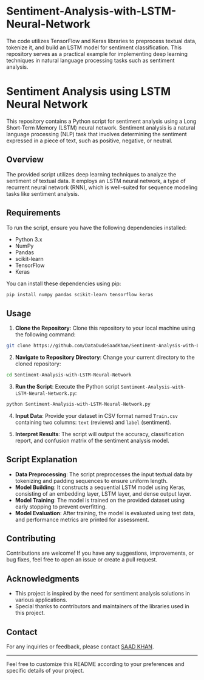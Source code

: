 # Sentiment-Analysis-with-LSTM-Neural-Network
The code utilizes TensorFlow and Keras libraries to preprocess textual data, tokenize it, and build an LSTM model for sentiment classification. This repository serves as a practical example for implementing deep learning techniques in natural language processing tasks such as sentiment analysis.

# Sentiment Analysis using LSTM Neural Network

This repository contains a Python script for sentiment analysis using a Long Short-Term Memory (LSTM) neural network. Sentiment analysis is a natural language processing (NLP) task that involves determining the sentiment expressed in a piece of text, such as positive, negative, or neutral.

## Overview

The provided script utilizes deep learning techniques to analyze the sentiment of textual data. It employs an LSTM neural network, a type of recurrent neural network (RNN), which is well-suited for sequence modeling tasks like sentiment analysis.

## Requirements

To run the script, ensure you have the following dependencies installed:

- Python 3.x
- NumPy
- Pandas
- scikit-learn
- TensorFlow
- Keras

You can install these dependencies using pip:

```bash
pip install numpy pandas scikit-learn tensorflow keras
```

## Usage

1. **Clone the Repository**: Clone this repository to your local machine using the following command:

```bash
git clone https://github.com/DataDudeSaadKhan/Sentiment-Analysis-with-LSTM-Neural-Network.git
```

2. **Navigate to Repository Directory**: Change your current directory to the cloned repository:

```bash
cd Sentiment-Analysis-with-LSTM-Neural-Network
```

3. **Run the Script**: Execute the Python script `Sentiment-Analysis-with-LSTM-Neural-Network.py`:

```bash
python Sentiment-Analysis-with-LSTM-Neural-Network.py
```

4. **Input Data**: Provide your dataset in CSV format named `Train.csv` containing two columns: `text` (reviews) and `label` (sentiment).

5. **Interpret Results**: The script will output the accuracy, classification report, and confusion matrix of the sentiment analysis model.

## Script Explanation

- **Data Preprocessing**: The script preprocesses the input textual data by tokenizing and padding sequences to ensure uniform length.
- **Model Building**: It constructs a sequential LSTM model using Keras, consisting of an embedding layer, LSTM layer, and dense output layer.
- **Model Training**: The model is trained on the provided dataset using early stopping to prevent overfitting.
- **Model Evaluation**: After training, the model is evaluated using test data, and performance metrics are printed for assessment.

## Contributing

Contributions are welcome! If you have any suggestions, improvements, or bug fixes, feel free to open an issue or create a pull request.

## Acknowledgments

- This project is inspired by the need for sentiment analysis solutions in various applications.
- Special thanks to contributors and maintainers of the libraries used in this project.

## Contact

For any inquiries or feedback, please contact [SAAD KHAN](mailto:DATADUDESAADKHAN@gmail.com).

---

Feel free to customize this README according to your preferences and specific details of your project.
